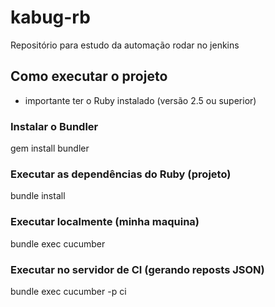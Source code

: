 # kabug-rb
Repositório para estudo da automação rodar no jenkins

## Como executar o projeto

* importante ter o Ruby instalado (versão 2.5 ou superior)

### Instalar o Bundler

gem install bundler

### Executar as dependências do Ruby (projeto)

bundle install

### Executar localmente (minha maquina)

bundle exec cucumber

### Executar no servidor de CI (gerando reposts JSON)

bundle exec cucumber -p ci

